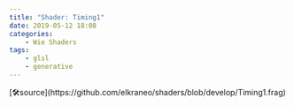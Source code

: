 ```yaml
---
title: "Shader: Timing1"
date: 2019-05-12 18:08
categories:
	- Wie Shaders
tags:
	- glsl
	- generative
---
```


<section>
	<canvas class="glslCanvas" data-fragment-url="https://raw.githubusercontent.com/elkraneo/shaders/develop/Timing1.frag">
	</canvas>
</section>
[🛠source](https://github.com/elkraneo/shaders/blob/develop/Timing1.frag)